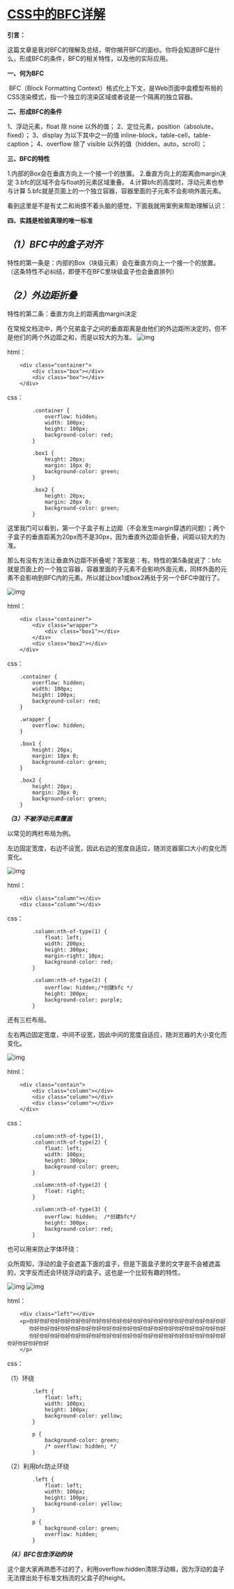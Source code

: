 # [CSS中的BFC详解](https://www.cnblogs.com/chen-cong/p/7862832.html)

**引言：**

这篇文章是我对BFC的理解及总结，带你揭开BFC的面纱。你将会知道BFC是什么，形成BFC的条件，BFC的相关特性，以及他的实际应用。

**一、何为BFC**

​    BFC（Block Formatting Context）格式化上下文，是Web页面中盒模型布局的CSS渲染模式，指一个独立的渲染区域或者说是一个隔离的独立容器。

**二、形成BFC的条件**

   1、浮动元素，float 除 none 以外的值； 
   2、定位元素，position（absolute，fixed）； 
   3、display 为以下其中之一的值 inline-block，table-cell，table-caption； 
   4、overflow 除了 visible 以外的值（hidden，auto，scroll）；

**三、BFC的特性**

   1.内部的Box会在垂直方向上一个接一个的放置。
   2.垂直方向上的距离由margin决定
   3.bfc的区域不会与float的元素区域重叠。
   4.计算bfc的高度时，浮动元素也参与计算
   5.bfc就是页面上的一个独立容器，容器里面的子元素不会影响外面元素。

看到这里是不是有丈二和尚摸不着头脑的感觉，下面我就用案例来帮助理解认识：

**四、实践是检验真理的唯一标准**

## *（1）BFC中的盒子对齐*

特性的第一条是：内部的Box（块级元素）会在垂直方向上一个接一个的放置。（这条特性不必纠结，即便不在BFC里块级盒子也会垂直排列）

 

## *（2）外边距折叠*

特性的第二条：垂直方向上的距离由margin决定

在常规文档流中，两个兄弟盒子之间的垂直距离是由他们的外边距所决定的，但不是他们的两个外边距之和，而是以较大的为准。
![img](https://images2017.cnblogs.com/blog/948888/201711/948888-20171119213530124-1270666391.png)

html：

```
    <div class="container">
        <div class="box"></div>
        <div class="box"></div>
    </div>
```

css：

```
        .container {
            overflow: hidden;
            width: 100px;
            height: 100px;
            background-color: red;
        }
        
        .box1 {
            height: 20px;
            margin: 10px 0;
            background-color: green;
        }
        
        .box2 {
            height: 20px;
            margin: 20px 0;
            background-color: green;
        }
```



 这里我门可以看到，第一个子盒子有上边距（不会发生margin穿透的问题）；两个子盒子的垂直距离为20px而不是30px，因为垂直外边距会折叠，间距以较大的为准。

 那么有没有方法让垂直外边距不折叠呢？答案是：有。特性的第5条就说了：bfc就是页面上的一个独立容器，容器里面的子元素不会影响外面元素，同样外面的元素不会影响到BFC内的元素。所以就让box1或box2再处于另一个BFC中就行了。

![img](https://images2017.cnblogs.com/blog/948888/201711/948888-20171119214603984-522419798.png)

html：



```
    <div class="container">
        <div class="wrapper">
            <div class="box1"></div>
        </div>
        <div class="box2"></div>
    </div>
```



css：

```
    .container {
        overflow: hidden;
        width: 100px;
        height: 100px;
        background-color: red;
    }
    
    .wrapper {
        overflow: hidden;
    }
    
    .box1 {
        height: 20px;
        margin: 10px 0;
        background-color: green;
    }
    
    .box2 {
        height: 20px;
        margin: 20px 0;
        background-color: green;
    }
```



***（3）不被浮动元素覆盖*** 

以常见的两栏布局为例。

左边固定宽度，右边不设宽，因此右边的宽度自适应，随浏览器窗口大小的变化而变化。

![img](https://images2017.cnblogs.com/blog/948888/201711/948888-20171119221124124-157922272.png)

html：

```
    <div class="column"></div>
    <div class="column"></div>
```

css：



```
        .column:nth-of-type(1) {
            float: left;
            width: 200px;
            height: 300px;
            margin-right: 10px;
            background-color: red;
        }
        
        .column:nth-of-type(2) {
            overflow: hidden;/*创建bfc */
            height: 300px;
            background-color: purple;
        }
```



还有三栏布局。

左右两边固定宽度，中间不设宽，因此中间的宽度自适应，随浏览器的大小变化而变化。

![img](https://images2017.cnblogs.com/blog/948888/201711/948888-20171119224204765-1347734437.png)

html：

```
    <div class="contain">
        <div class="column"></div>
        <div class="column"></div>
        <div class="column"></div>
    </div>
```

css：



```
        .column:nth-of-type(1),
        .column:nth-of-type(2) {
            float: left;
            width: 100px;
            height: 300px;
            background-color: green;
        }
        
        .column:nth-of-type(2) {
            float: right;
        }
        
        .column:nth-of-type(3) {
            overflow: hidden;  /*创建bfc*/
            height: 300px;
            background-color: red;
        }
```



也可以用来防止字体环绕：

众所周知，浮动的盒子会遮盖下面的盒子，但是下面盒子里的文字是不会被遮盖的，文字反而还会环绕浮动的盒子。这也是一个比较有趣的特性。

![img](https://images2017.cnblogs.com/blog/948888/201711/948888-20171119222632796-1452266331.png)       ![img](https://images2017.cnblogs.com/blog/948888/201711/948888-20171119222701452-741699368.png)

html：

```
    <div class="left"></div>
    <p>你好你好你好你好你好你好你好你好你好你好你好你好你好你好你好你好你好你好你好
       你好你好你好你好你好你好你好你好你好你好你好你好你好你好你好你好你好你好你好
       你好你好你好你好你好你好你好你好你好你好你好你好你好你好你好你好你好你好你好你好你好你好你好
    </p>
```

css：

（1）环绕



```
        .left {
            float: left;
            width: 100px;
            height: 100px;
            background-color: yellow;
        }
        
        p {
            background-color: green;
            /* overflow: hidden; */
        }
```



（2）利用bfc防止环绕



```
        .left {
            float: left;
            width: 100px;
            height: 100px;
            background-color: yellow;
        }
        
        p {
            background-color: green;
            overflow: hidden;
        }
```



***（4）BFC包含浮动的块***

这个是大家再熟悉不过的了，利用overflow:hidden清除浮动嘛，因为浮动的盒子无法撑出处于标准文档流的父盒子的height。